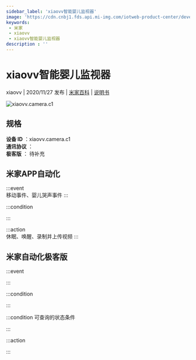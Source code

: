 ```yaml
---
sidebar_label: 'xiaovv智能婴儿监视器'
image: 'https://cdn.cnbj1.fds.api.mi-img.com/iotweb-product-center/developer_1592445704343JkOjSB1n.png?GalaxyAccessKeyId=AKVGLQWBOVIRQ3XLEW&Expires=9223372036854775807&Signature=MGYgTsnK71BAiGSQrgoPnDcjYOg='
keywords: 
 - 米家
 - xiaovv
 - xiaovv智能婴儿监视器
description : ''
---
```

# xiaovv智能婴儿监视器

xiaovv | 2020/11/27 发布 | [米家百科](https://home.mi.com/webapp/content/baike/product/index.html?model=xiaovv.camera.c1) | [说明书](https://home.mi.com/views/introduction.html?model=xiaovv.camera.c1&region=cn)

![xiaovv.camera.c1](https://cdn.cnbj1.fds.api.mi-img.com/iotweb-product-center/developer_1592445704343JkOjSB1n.png?GalaxyAccessKeyId=AKVGLQWBOVIRQ3XLEW&Expires=9223372036854775807&Signature=MGYgTsnK71BAiGSQrgoPnDcjYOg=)

## 规格  
> 
**设备 ID** ：xiaovv.camera.c1  
**通讯协议** ：  
**极客版**  ： 待补充 


## 米家APP自动化  

:::event  
移动事件、婴儿哭声事件
:::

:::condition  

:::

:::action   
休眠、唤醒、录制并上传视频
:::

## 米家自动化极客版  

:::event  

:::

:::condition  

:::

:::condition 可查询的状态条件  

:::

:::action  

:::

        

